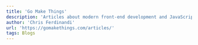 ```yaml
---
title: 'Go Make Things'
description: 'Articles about modern front-end development and JavaScript.'
author: 'Chris Ferdinandi'
url: 'https://gomakethings.com/articles/'
tags: Blogs
---
```

